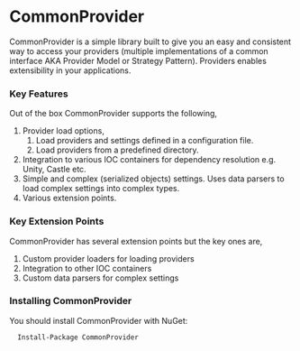 # CommonProvider

CommonProvider is a simple library built to give you an easy and consistent way to access your providers (multiple implementations of a common interface AKA Provider Model or Strategy Pattern). Providers enables extensibility in
your applications.

### Key Features
Out of the box CommonProvider supports the following,

1. Provider load options,
    1. Load providers and settings defined in a configuration file.
    2. Load providers from a predefined directory.
2. Integration to various IOC containers for dependency resolution e.g. Unity, Castle etc.
3. Simple and complex (serialized objects) settings. Uses data parsers to load complex settings into complex types.
4. Various extension points.


### Key Extension Points
CommonProvider has several extension points but the key ones are,

1. Custom provider loaders for loading providers
2. Integration to other IOC containers
3. Custom data parsers for complex settings

### Installing CommonProvider
You should install CommonProvider with NuGet:

```
  Install-Package CommonProvider
```
